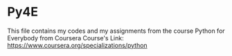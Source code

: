# Py4E
This file contains my codes and my assignments from the course Python for Everybody from Coursera
Course's Link: https://www.coursera.org/specializations/python
